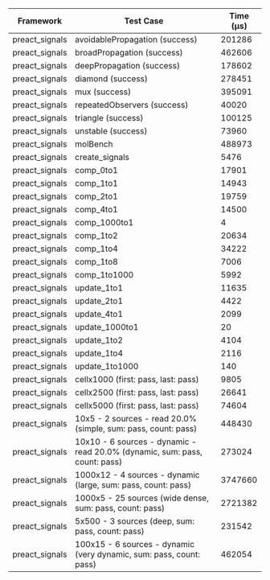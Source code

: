 | Framework | Test Case | Time (μs) |
| --- | --- | --- |
| preact_signals | avoidablePropagation (success) | 201286 |
| preact_signals | broadPropagation (success) | 462606 |
| preact_signals | deepPropagation (success) | 178602 |
| preact_signals | diamond (success) | 278451 |
| preact_signals | mux (success) | 395091 |
| preact_signals | repeatedObservers (success) | 40020 |
| preact_signals | triangle (success) | 100125 |
| preact_signals | unstable (success) | 73960 |
| preact_signals | molBench | 488973 |
| preact_signals | create_signals | 5476 |
| preact_signals | comp_0to1 | 17901 |
| preact_signals | comp_1to1 | 14943 |
| preact_signals | comp_2to1 | 19759 |
| preact_signals | comp_4to1 | 14500 |
| preact_signals | comp_1000to1 | 4 |
| preact_signals | comp_1to2 | 20634 |
| preact_signals | comp_1to4 | 34222 |
| preact_signals | comp_1to8 | 7006 |
| preact_signals | comp_1to1000 | 5992 |
| preact_signals | update_1to1 | 11635 |
| preact_signals | update_2to1 | 4422 |
| preact_signals | update_4to1 | 2099 |
| preact_signals | update_1000to1 | 20 |
| preact_signals | update_1to2 | 4104 |
| preact_signals | update_1to4 | 2116 |
| preact_signals | update_1to1000 | 140 |
| preact_signals | cellx1000 (first: pass, last: pass) | 9805 |
| preact_signals | cellx2500 (first: pass, last: pass) | 26641 |
| preact_signals | cellx5000 (first: pass, last: pass) | 74604 |
| preact_signals | 10x5 - 2 sources - read 20.0% (simple, sum: pass, count: pass) | 448430 |
| preact_signals | 10x10 - 6 sources - dynamic - read 20.0% (dynamic, sum: pass, count: pass) | 273024 |
| preact_signals | 1000x12 - 4 sources - dynamic (large, sum: pass, count: pass) | 3747660 |
| preact_signals | 1000x5 - 25 sources (wide dense, sum: pass, count: pass) | 2721382 |
| preact_signals | 5x500 - 3 sources (deep, sum: pass, count: pass) | 231542 |
| preact_signals | 100x15 - 6 sources - dynamic (very dynamic, sum: pass, count: pass) | 462054 |
